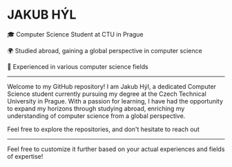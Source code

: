 # JAKUB HÝL

🎓 Computer Science Student at CTU in Prague

🌍 Studied abroad, gaining a global perspective in computer science

🚀 Experienced in various computer science fields

---

Welcome to my GitHub repository! I am Jakub Hýl, a dedicated Computer Science student currently pursuing my degree at the Czech Technical University in Prague. With a passion for learning, I have had the opportunity to expand my horizons through studying abroad, enriching my understanding of computer science from a global perspective.

Feel free to explore the repositories, and don't hesitate to reach out

--- 

Feel free to customize it further based on your actual experiences and fields of expertise!

